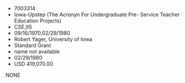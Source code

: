 * 7003314
* Iowa-Upstep (The Acronyn For Undergraduate Pre- Service     Teacher Education Projects)
* CSE,IIS
* 09/16/1970,02/29/1980
* Robert Yager, University of Iowa
* Standard Grant
*   name not available
* 02/29/1980
* USD 419,070.00

NONE